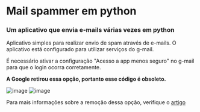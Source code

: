 # Mail spammer em python
### Um aplicativo que envia e-mails várias vezes em python

Aplicativo simples para realizar envio de spam através de e-mails. O aplicativo está configurado para utilizar serviços do g-mail. 

É necessário ativar a configuração "Acesso a app menos seguro" no g-mail para que o login ocorra corretamente.

**A Google retirou essa opção, portanto esse código é obsoleto.**

![image](https://user-images.githubusercontent.com/55567123/207490536-5f8ffad8-3ca3-43c3-a1de-aa98cb1ab015.png)
![image](https://user-images.githubusercontent.com/55567123/207490623-114bdfb6-c624-4563-87d9-ce2c4659eb46.png)

Para mais informações sobre a remoção dessa opção, verifique o [artigo](https://support.google.com/accounts/answer/6010255?hl=pt-BR)
